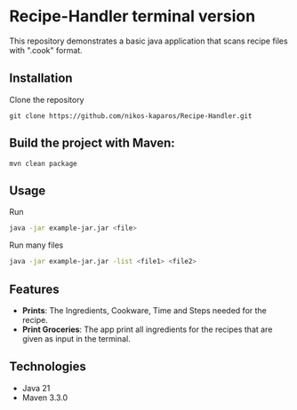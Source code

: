 # Recipe-Handler terminal version

This repository demonstrates a basic java application that scans recipe files with ".cook" format.
## Installation

Clone the repository
```
git clone https://github.com/nikos-kaparos/Recipe-Handler.git
```

## Build the project with Maven:
```
mvn clean package
```

## Usage
Run 
```bash
java -jar example-jar.jar <file>
```
Run many files 
```bash
java -jar example-jar.jar -list <file1> <file2>
```

## Features

-   **Prints**:  The Ingredients, Cookware, Time and Steps needed for the recipe.
-   **Print Groceries**: The app print all ingredients for the recipes that are given as input in the terminal.


## Technologies

-   Java 21
-   Maven 3.3.0
